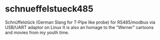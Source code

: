 # schnueffelstueck485
Schnüffelstück (German Slang for T-Pipe like probe) for RS485/modbus via USB/UART adaptor on Linux
It is also an homage to the "Werner" cartoons and movies from my youth time.
